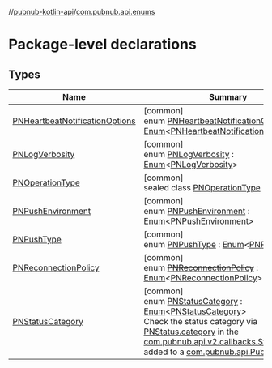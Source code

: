 //[pubnub-kotlin-api](../../index.md)/[com.pubnub.api.enums](index.md)

# Package-level declarations

## Types

| Name | Summary |
|---|---|
| [PNHeartbeatNotificationOptions](-p-n-heartbeat-notification-options/index.md) | [common]<br>enum [PNHeartbeatNotificationOptions](-p-n-heartbeat-notification-options/index.md) : [Enum](https://kotlinlang.org/api/latest/jvm/stdlib/kotlin/-enum/index.html)&lt;[PNHeartbeatNotificationOptions](-p-n-heartbeat-notification-options/index.md)&gt; |
| [PNLogVerbosity](-p-n-log-verbosity/index.md) | [common]<br>enum [PNLogVerbosity](-p-n-log-verbosity/index.md) : [Enum](https://kotlinlang.org/api/latest/jvm/stdlib/kotlin/-enum/index.html)&lt;[PNLogVerbosity](-p-n-log-verbosity/index.md)&gt; |
| [PNOperationType](-p-n-operation-type/index.md) | [common]<br>sealed class [PNOperationType](-p-n-operation-type/index.md) |
| [PNPushEnvironment](-p-n-push-environment/index.md) | [common]<br>enum [PNPushEnvironment](-p-n-push-environment/index.md) : [Enum](https://kotlinlang.org/api/latest/jvm/stdlib/kotlin/-enum/index.html)&lt;[PNPushEnvironment](-p-n-push-environment/index.md)&gt; |
| [PNPushType](-p-n-push-type/index.md) | [common]<br>enum [PNPushType](-p-n-push-type/index.md) : [Enum](https://kotlinlang.org/api/latest/jvm/stdlib/kotlin/-enum/index.html)&lt;[PNPushType](-p-n-push-type/index.md)&gt; |
| [PNReconnectionPolicy](-p-n-reconnection-policy/index.md) | [common]<br>enum [~~PNReconnectionPolicy~~](-p-n-reconnection-policy/index.md) : [Enum](https://kotlinlang.org/api/latest/jvm/stdlib/kotlin/-enum/index.html)&lt;[PNReconnectionPolicy](-p-n-reconnection-policy/index.md)&gt; |
| [PNStatusCategory](-p-n-status-category/index.md) | [common]<br>enum [PNStatusCategory](-p-n-status-category/index.md) : [Enum](https://kotlinlang.org/api/latest/jvm/stdlib/kotlin/-enum/index.html)&lt;[PNStatusCategory](-p-n-status-category/index.md)&gt; <br>Check the status category via [PNStatus.category](../com.pubnub.api.models.consumer/-p-n-status/category.md) in the [com.pubnub.api.v2.callbacks.StatusListener](../com.pubnub.api.v2.callbacks/-status-listener/index.md) added to a [com.pubnub.api.PubNub](../com.pubnub.api/-pub-nub/index.md) object. |
